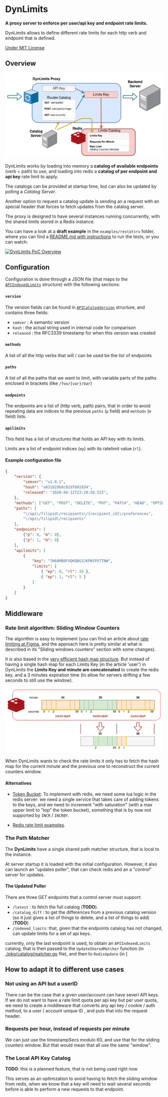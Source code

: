 # DynLimits

**A proxy server to enforce per user/api key and endpoint rate limits.**

DynLimits allows to define different rate limits for each http verb
and endpoint that is defined.

[Under MIT License](LICENSE)


## Overview

![DynLimits Overview](./docs/DynLimits_Overview.png)

DynLimits works by loading into memory a **catalog of available
endpoints** (verb + path) to use, and loading into redis a **catalog of
per endpoint and api key** rate limit to apply.

The catalogs can be provided at startup time, but can also
be updated by polling a _Catalog Server_.

Another option to request a catalog update is sending an
a request with an special header that forces
to fetch updates from the catalog server.

The proxy is designed to have several instances running
concurrently, with the shared limits stored in a Redis instance.

You can have a look at a **draft example** in the
`examples/restatsrv` folder, where you can find a
[README.md with instructions](./examples/reqstatsrv/README.md)
to run the tests, or you can watch:

[![DynLimits PoC Overview](https://img.youtube.com/vi/NYjlruc_VxI/0.jpg)](https://www.youtube.com/watch?v=NYjlruc_VxI)


## Configuration

Configuration is done through a JSON file (that maps to the
[`APIIndexedLimits`](./pkg/catalog/limitdefs.go) structure)
with the following sections:

#### `version`

The version fields can be found in
[`APICatalogVersion`](./pkg/catalog/limitdefs.go) structure, and contains
three fields:

- `semver` : A semantic version
- `hash` : the actual string used in internal code for comparison
- `released` : the RFC3339 timestamp for when this version was created

#### `methods`

A list of all the http verbs that will / can be used be the list of endpoints

#### `paths`

A list of all the paths that we want to limit, with variable parts of the
paths enclosed in brackets (like `/foo/{var}/bar`)

#### `endpoints`

The endpoints are a list of (http verb, path) pairs, that in order to
avoid repeating data are indices to the previous `paths` (`p` field)
and `methods` (`m` field) lists.

#### `apilimits`

This field has a list of structures that holds an API key with its limits.

Limits are a list of endpoint indices (`ep`) with its ratelimit value (`rl`).


#### Example configuration file

```json
{
    "version": {
        "semver": "v1.0.1",
        "hash": "a831829b8c92dfb92834",
        "released": "2020-04-12T23:20:50.52Z",
    },
    "methods": ["GET", "POST", "DELETE", "PUT", "PATCH", "HEAD", "OPTIONS"],
    "paths": [
        "\/api\/filipid\/recipients\/{recipient_id}\/preferences",
        "\/api\/filipid\/recipients"
    ],
    "endpoints": [
        {"p": 0, "m": 0},
        {"p": 1, "m": 0}
    ],
    "apilimits": [
        {
            "key": "7H6AMB0FXQKQBG3JKPW1PXTTNW",
            "limits": [
                { "ep": 0, "rl": 20 },
                { "ep": 1, "rl": 5 }
            ]
        }
    ]
}
```

## Middleware

### Rate limit algorithm: **Sliding Window Counters**

The algorithm is easy to implement (you can find an article about
[rate limiting at Figma](https://www.figma.com/blog/an-alternative-approach-to-rate-limiting/), and the approach here is pretty similar at what is described in its
"Sliding windows counters" section with some changes).

It is also based in the [very efficient hash map structure](https://redis.io/topics/memory-optimization). But instead of having a single hash map for each
Limits Key (in the article 'user') in DynLimits the **Limits Key
and minute are concatenated** to create the redis key, and a 3 minutes expiration
time (to allow for servers drifting a few seconds to still use the window).

![Redis Sliding Window Counters](./docs/DynLimits_Redis.png)


When DynLimits wants to check the rate limits it only has to fetch
the hash map for the current minute and the previous one to reconstruct
the current counters window.


#### Alternatives

* [Token Bucket](https://en.wikipedia.org/wiki/Token_bucket): To implement
    with redis, we need some lua logic in the redis server: we need
    a single service that takes care of adding tokens to the keys, and
    we need to increment "with saturation" (with a max upper limit to
    "top" the token bucket), something that is by now not supported
    by `INCR` / `INCRBY`.

* [Redis rate limit examples](https://redis.io/commands/incr#pattern-rate-limiter-1).


### The Path Matcher

The **DynLimits** have a single shared path matcher structure, that is
local to the instance.

At server startup it is loaded with the initial configuration. However,
it also can launch an "updates poller", that can check redis and an
a "_control_" server for updates.


#### The Updated Poller

There are three GET endpoints that a control server must support:

- `/latest` : to fetch the full catalog (**TODO**).
- `/catalog_diff` : to get the differences from a previous
    catalog version (so it just gives a list of things to delete,
    and a list of things to add) (**TODO**).
- `/indexed_limits`: that, given that the endpoints catalog has not
    changed, can update limits for a set of api keys.

currently, only the last endpoint is used, to obtain an `APIIndexedLimits`
catalog, that is then passed to the `UpdateSharedMatcher` function
(in [./pkg/catalog/matcher.go](./pkg/catalog.matcher.go) file), and
then to `RedisUpdate` (in [


## How to adapt it to different use cases

### Not using an API but a userID

There can be the case that a given user/account can have severl API keys. If
we do not want to have a rate limit quota per api key but per user quota,
we need to create a middleware that converts any api key / cookie / auth
method, to a user / account unique ID , and puts that into the request
header.


### Requests per hour, instead of requests per minute

We can just use the timestampSecs modulo 60, and use that for the
sliding counters window. But that would mean that all use the same
"window".


### The Local API Key Catalog

**TODO**: this is a planned feature, that is not being used right now

This serves as an optimization to avoid having to fetch the sliding
window from redis, when we know that a key will need to wait several seconds
before is able to perform a new requests to that endpoint.
